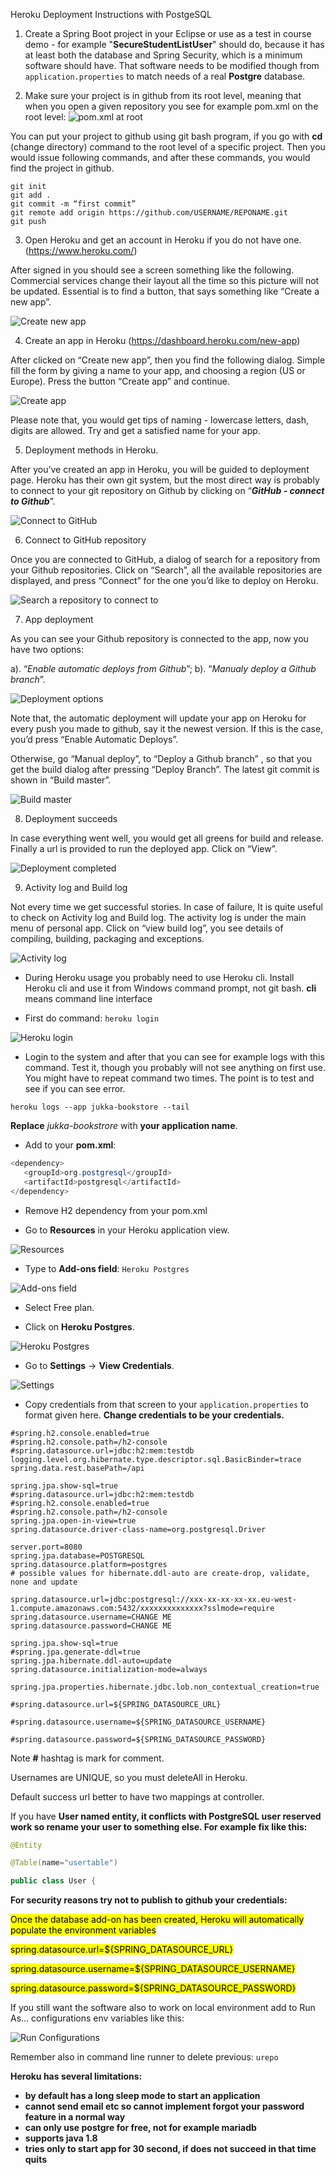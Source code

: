 Heroku Deployment Instructions with PostgeSQL

1.  Create a Spring Boot project in your Eclipse or use as a test in course demo - for example "**SecureStudentListUser**" should do, because it has at least both the database and Spring Security, which is a minimum software should have. That software needs to be modified though from `application.properties` to match needs of a real **Postgre** database.

2.  Make sure your project is in github from its root level, meaning that when you open a given repository you see for example pom.xml on the root level:
![pom.xml at root](../imgs/6heroku_deployment_01.png)

You can put your project to github using git bash program, if you go with **cd** (change directory) command to the root level of a specific project. Then you would issue following commands, and after these commands, you would find the project in github.

```
git init
git add .
git commit -m “first commit”
git remote add origin https://github.com/USERNAME/REPONAME.git
git push
```

3.  Open Heroku and get an account in Heroku if you do not have one.
(https://www.heroku.com/)

After signed in you should see a screen something like the following. Commercial services change their layout all the time so this picture will not be updated. Essential is to find a button, that says something like “Create a new app”.

![Create new app](../imgs/6heroku_deployment_02.png)

4.  Create an app in Heroku (https://dashboard.heroku.com/new-app)

After clicked on “Create new app”, then you find the following dialog. Simple fill the form by giving a name to your app, and choosing a region (US or Europe). Press the button “Create app” and continue.

![Create app](../imgs/6heroku_deployment_03.png)

Please note that, you would get tips of naming - lowercase letters, dash, digits are allowed. Try and get a satisfied name for your app.

5.  Deployment methods in Heroku.

After you’ve created an app in Heroku, you will be guided to deployment page. Heroku has their own git system, but the most direct way is probably to connect to your git repository on Github by clicking on “***GitHub - connect to Github***”.

![Connect to GitHub](../imgs/6heroku_deployment_04.png)

6.  Connect to GitHub repository

Once you are connected to GitHub, a dialog of search for a repository from your Github repositories. Click on “Search”, all the available repositories are displayed, and press “Connect” for the one you’d like to deploy on Heroku.

![Search a repository to connect to](../imgs/6heroku_deployment_05.png)

7.  App deployment

As you can see your Github repository is connected to the app, now you have two options:

a). “*Enable automatic deploys from Github*”; b). “*Manualy deploy a Github branch*”.

![Deployment options](../imgs/6heroku_deployment_06.png)

Note that, the automatic deployment will update your app on Heroku for every push you made to github, say it the newest version. If this is the case, you’d press “Enable Automatic Deploys”.

Otherwise, go “Manual deploy”, to “Deploy a Github branch” , so that you get the build dialog after pressing “Deploy Branch”. The latest git commit is shown in “Build master”.

![Build master](../imgs/6heroku_deployment_07.png)

8.  Deployment succeeds

In case everything went well, you would get all greens for build and release. Finally a url is provided to run the deployed app. Click on “View”.

![Deployment completed](../imgs/6heroku_deployment_08.png)

9.  Activity log and Build log

Not every time we get successful stories. In case of failure, It is quite useful to check on Activity log and Build log. The activity log is under the main menu of personal app. Click on “view build log”, you see details of compiling, building, packaging and exceptions.

![Activity log](../imgs/6heroku_deployment_09.png)

- During Heroku usage you probably need to use Heroku cli. Install Heroku cli and use it from Windows command prompt, not git bash. **cli** means command line interface

- First do command:
`heroku login`

![Heroku login](../imgs/6heroku_deployment_10.png)


- Login to the system and after that you can see for example logs with this command. Test it, though you probably will not see anything on first use. You might have to repeat command two times. The point is to test and see if you can see error.

`heroku logs --app jukka-bookstore --tail`

**Replace** *jukka-bookstrore* with **your application name**.

- Add to your **pom.xml**:

```java
<dependency>
   <groupId>org.postgresql</groupId>
   <artifactId>postgresql</artifactId>
</dependency>
```

- Remove H2 dependency from your pom.xml

- Go to **Resources** in your Heroku application view.

![Resources](../imgs/6heroku_deployment_11.png)

- Type to **Add-ons field**: `Heroku Postgres`

![Add-ons field](../imgs/6heroku_deployment_12.png)

- Select Free plan.

- Click on **Heroku Postgres**.

![Heroku Postgres](../imgs/6heroku_deployment_13.png)

- Go to **Settings** -> **View Credentials**.

![Settings](../imgs/6heroku_deployment_14.png)

- Copy credentials from that screen to your `application.properties` to format given here. **Change credentials to be your credentials.**

```
#spring.h2.console.enabled=true
#spring.h2.console.path=/h2-console
#spring.datasource.url=jdbc:h2:mem:testdb
logging.level.org.hibernate.type.descriptor.sql.BasicBinder=trace
spring.data.rest.basePath=/api

spring.jpa.show-sql=true
#spring.datasource.url=jdbc:h2:mem:testdb
#spring.h2.console.enabled=true
#spring.h2.console.path=/h2-console
spring.jpa.open-in-view=true
spring.datasource.driver-class-name=org.postgresql.Driver

server.port=8080
spring.jpa.database=POSTGRESQL
spring.datasource.platform=postgres
# possible values for hibernate.ddl-auto are create-drop, validate, none and update

spring.datasource.url=jdbc:postgresql://xxx-xx-xx-xx-xx.eu-west-1.compute.amazonaws.com:5432/xxxxxxxxxxxxxx?sslmode=require
spring.datasource.username=CHANGE ME
spring.datasource.password=CHANGE ME

spring.jpa.show-sql=true
#spring.jpa.generate-ddl=true
spring.jpa.hibernate.ddl-auto=update
spring.datasource.initialization-mode=always

spring.jpa.properties.hibernate.jdbc.lob.non_contextual_creation=true
```

`#spring.datasource.url=${SPRING_DATASOURCE_URL}`

`#spring.datasource.username=${SPRING_DATASOURCE_USERNAME}`

`#spring.datasource.password=${SPRING_DATASOURCE_PASSWORD}`

Note **#** hashtag is mark for comment.

Usernames are UNIQUE, so you must deleteAll in Heroku.

Default success url better to have two mappings at controller.

If you have **User named entity, it conflicts with PostgreSQL user reserved work so
rename your user to something else. For example fix like this:**

```java
@Entity

@Table(name="usertable")

public class User {
```

**For security reasons try not to publish to github your credentials:**

<mark>Once the database add-on has been created, Heroku will automatically populate the environment variables</mark>

<mark>spring.datasource.url=${SPRING_DATASOURCE_URL}</mark>

<mark>spring.datasource.username=${SPRING_DATASOURCE_USERNAME}</mark>

<mark>spring.datasource.password=${SPRING_DATASOURCE_PASSWORD}</mark>

If you still want the software also to work on local environment add to Run As…
configurations env variables like this:

![Run Configurations](../imgs/6heroku_deployment_15.png)

Remember also in command line runner to delete previous: `urepo`

**Heroku has several limitations:**

-  **by default has a long sleep mode to start an application**
-  **cannot send email etc so cannot implement forgot your password feature in a normal way**
-  **can only use postgre for free, not for example mariadb**
-  **supports java 1.8**
- **tries only to start app for 30 second, if does not succeed in that time quits**